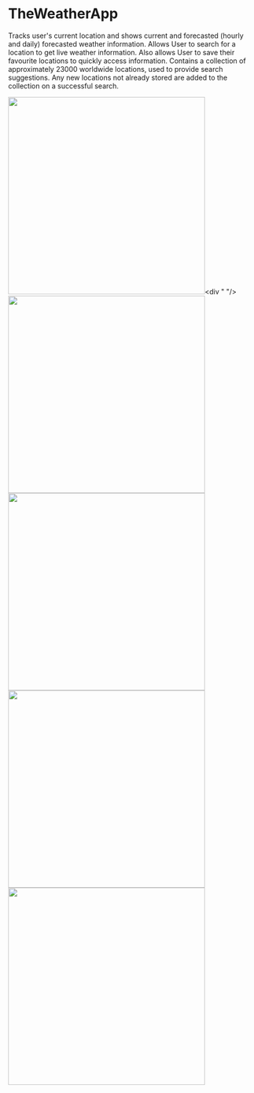 # TheWeatherApp
Tracks user's current location and shows current and forecasted (hourly and daily) forecasted weather information. Allows User to search for a location to get live weather information. Also allows User to save their favourite locations to quickly access information. Contains a collection of approximately 23000 worldwide locations, used to provide search suggestions. Any new locations not already stored are added to the collection on a successful search.

<img src="https://user-images.githubusercontent.com/29005515/97068440-e2cec480-1584-11eb-896d-7165a7b9a1c8.png" height="400"/><div "    "/><img src="https://user-images.githubusercontent.com/29005515/97068532-85874300-1585-11eb-9a49-deec33ae3bbe.png" height="400"/><img src="https://user-images.githubusercontent.com/29005515/97068589-1827e200-1586-11eb-94ee-2738a4e17994.png" height="400"/><img src="https://user-images.githubusercontent.com/29005515/97068540-9df75d80-1585-11eb-9545-ab2be46c28a8.png" height="400"/><img src="https://user-images.githubusercontent.com/29005515/97068553-bb2c2c00-1585-11eb-91d7-03b150c0a16b.png" height="400"/>
